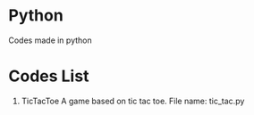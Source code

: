 # Python
Codes made in python


# Codes List
1. TicTacToe
  A game based on tic tac toe.
  File name: tic_tac.py
